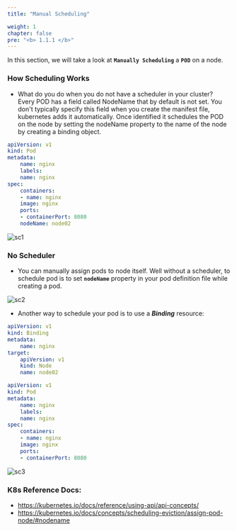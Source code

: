 ```yaml
---
title: "Manual Scheduling"

weight: 1
chapter: false
pre: "<b> 1.1.1 </b>"
---
```


In this section, we will take a look at **`Manually Scheduling`** a **`POD`** on a node.

### How Scheduling Works
- What do you do when you do not have a scheduler in your cluster?
Every POD has a field called NodeName that by default is not set. You don't typically specify this field when you create the manifest file, kubernetes adds it automatically. Once identified it schedules the POD on the node by setting the nodeName property to the name of the node by creating a binding object.
```yaml
apiVersion: v1
kind: Pod
metadata:
    name: nginx
    labels:
    name: nginx
spec:
    containers:
    - name: nginx
    image: nginx
    ports:
    - containerPort: 8080
    nodeName: node02
```
![sc1](../../images/sc1.png)
    
### No Scheduler
- You can manually assign pods to node itself. Well without a scheduler, to schedule pod is to set **`nodeName`** property in your pod definition file while creating a pod.
    
![sc2](../../images/sc2.PNG)
    
- Another way to schedule your pod is to use a **_Binding_** resource:
```yaml
apiVersion: v1
kind: Binding
metadata:
    name: nginx
target:
    apiVersion: v1
    kind: Node
    name: node02
```
```yaml
apiVersion: v1
kind: Pod
metadata:
    name: nginx
    labels:
    name: nginx
spec:
    containers:
    - name: nginx
    image: nginx
    ports:
    - containerPort: 8080
```
![sc3](../../images/sc3.PNG)
    
    
### K8s Reference Docs:
- https://kubernetes.io/docs/reference/using-api/api-concepts/
- https://kubernetes.io/docs/concepts/scheduling-eviction/assign-pod-node/#nodename